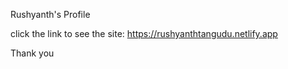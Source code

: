 Rushyanth's Profile


click the link to see the site:
https://rushyanthtangudu.netlify.app



Thank you
